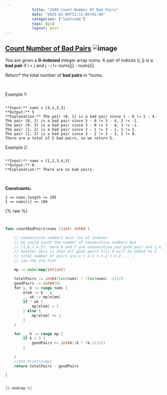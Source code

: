```yaml
---
            title: "2448 Count Number Of Bad Pairs"
            date: "2025-02-09T11:11:05+01:00"
            categories: ["leetcode"]
            tags: [go]
            layout: post
---
```

            
## [Count Number of Bad Pairs](https://leetcode.com/problems/count-number-of-bad-pairs) ![image](https://img.shields.io/badge/Difficulty-Medium-orange)

You are given a **0-indexed** integer array nums. A pair of indices (i, j) is a **bad pair** if i < j and j - i != nums[j] - nums[i].

Return* the total number of **bad pairs** in *nums.

 

Example 1:

```

**Input:** nums = [4,1,3,3]
**Output:** 5
**Explanation:** The pair (0, 1) is a bad pair since 1 - 0 != 1 - 4.
The pair (0, 2) is a bad pair since 2 - 0 != 3 - 4, 2 != -1.
The pair (0, 3) is a bad pair since 3 - 0 != 3 - 4, 3 != -1.
The pair (1, 2) is a bad pair since 2 - 1 != 3 - 1, 1 != 2.
The pair (2, 3) is a bad pair since 3 - 2 != 3 - 3, 1 != 0.
There are a total of 5 bad pairs, so we return 5.

```

Example 2:

```

**Input:** nums = [1,2,3,4,5]
**Output:** 0
**Explanation:** There are no bad pairs.

```

 

**Constraints:**

	1 <= nums.length <= 105
	1 <= nums[i] <= 109

{% raw %}


```go


func countBadPairs(nums []int) int64 {

    // consecutive numbers must lie at indexes
    // we could count the number of consecutive numbers but 
    // [1,6,7,4,5], here 6 and 7 are consecutive and good pair and 1,4,5 are another good pairs
    // another obsv is that all good pairs till 4 will be added to 5
    // total number of pairs are n + n-1 + n-2 + n-3 . . .
    // saw the 2nd hint

    mp := make(map[int]int)

    totalPairs := int64(len(nums) * (len(nums) -1))/2
    goodPairs := int64(0)
    for i, k := range nums {
        elem := k - i
        _, ok := mp[elem]
        if ! ok {
            mp[elem] = 1
        } else {
            mp[elem] += 1
        }
    }

    for _, k := range mp {
        if k > 1 {
            goodPairs += int64((k * (k-1))/2)
        }
        
    }
    //fmt.Println(mp)
    return totalPairs - goodPairs

}


{% endraw %}
```
